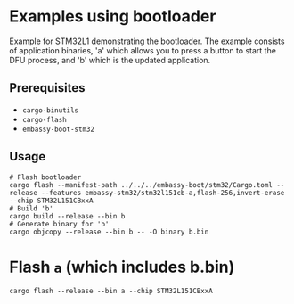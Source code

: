 # Examples using bootloader

Example for STM32L1 demonstrating the bootloader. The example consists of application binaries, 'a'
which allows you to press a button to start the DFU process, and 'b' which is the updated
application.


## Prerequisites

* `cargo-binutils`
* `cargo-flash`
* `embassy-boot-stm32`

## Usage

```
# Flash bootloader
cargo flash --manifest-path ../../../embassy-boot/stm32/Cargo.toml --release --features embassy-stm32/stm32l151cb-a,flash-256,invert-erase --chip STM32L151CBxxA
# Build 'b'
cargo build --release --bin b
# Generate binary for 'b'
cargo objcopy --release --bin b -- -O binary b.bin
```

# Flash `a` (which includes b.bin)

```
cargo flash --release --bin a --chip STM32L151CBxxA
```
